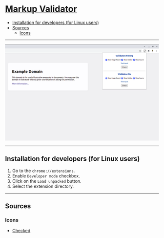 # [Markup Validator](https://chrome.google.com/webstore/detail/fkkaidikdiekajbmmpiggofmjcgajegl)

- [Installation for developers (for Linux users)](#installation-for-developers-for-linux-users)
- [Sources](#sources)
    - [Icons](#icons)

---

![Example](img/screenshots/1280x800/example.png)

---

## Installation for developers (for Linux users)

1. Go to the `chrome://extensions`.
2. Enable `Developer mode` checkbox.
3. Click on the `Load unpacked` button.
4. Select the extension directory.

---

## Sources

### Icons

- [Checked](https://flaticon.com/free-icon/checked_130878)

